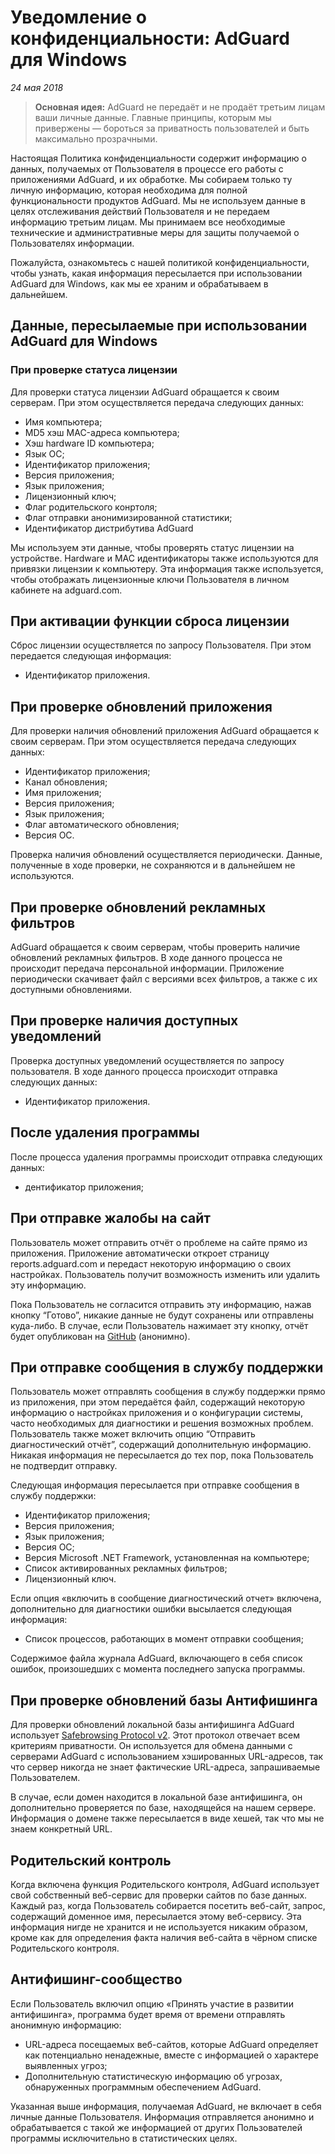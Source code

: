 # Уведомление о конфиденциальности: AdGuard для Windows
*24 мая 2018*
> **Основная идея:** AdGuard не передаёт и не продаёт третьим лицам ваши личные данные. Главные принципы, которым мы привержены — бороться за приватность пользователей и быть максимально прозрачными.

Настоящая Политика конфиденциальности содержит информацию о данных, получаемых от Пользователя в процессе его работы с приложениями AdGuard, и их обработке. Мы собираем только ту личную информацию, которая необходима для полной функциональности продуктов AdGuard. Мы не используем данные в целях отслеживания действий Пользователя и не передаем информацию третьим лицам. Мы принимаем все необходимые технические и административные меры для защиты получаемой  о Пользователях информации.

Пожалуйста, ознакомьтесь с нашей политикой конфиденциальности, чтобы узнать, какая информация пересылается при использовании AdGuard для Windows, как мы ее храним и обрабатываем в дальнейшем.

## Данные, пересылаемые при использовании AdGuard для Windows

### При проверке статуса лицензии

Для проверки статуса лицензии AdGuard обращается к своим серверам. При этом осуществляется передача следующих данных:

- Имя компьютера;
- MD5 хэш MAC-адреса компьютера;
- Хэш hardware ID компьютера;
- Язык ОС;
- Идентификатор приложения;
- Версия приложения;
- Язык приложения;
- Лицензионный ключ;
- Флаг родительского конртоля;
- Флаг отправки анонимизированной статистики;
- Идентификатор дистрибутива AdGuard

Мы используем эти данные, чтобы проверять статус лицензии на устройстве. Hardware и MAC идентификаторы также используются для привязки лицензии к компьютеру. Эта информация также используется, чтобы отображать лицензионные ключи Пользователя в личном кабинете на adguard.com.

## При активации функции сброса лицензии

Сброс лицензии осуществляется по запросу Пользователя. При этом передается следующая информация:

- Идентификатор приложения.

## При проверке обновлений приложения

Для проверки наличия обновлений приложения AdGuard обращается к своим серверам. При этом осуществляется передача следующих данных:

- Идентификатор приложения;
- Канал обновления;
- Имя приложения;
- Версия приложения;
- Язык приложения;
- Флаг автоматического обновления;
- Версия ОС.

Проверка наличия обновлений осуществляется периодически. Данные, полученные в ходе проверки, не сохраняются и в дальнейшем не используются.

## При проверке обновлений рекламных фильтров

AdGuard обращается к своим серверам, чтобы проверить наличие обновлений рекламных фильтров. В ходе данного процесса не происходит передача персональной информации. Приложение периодически скачивает файл с версиями всех фильтров, а также с их доступными обновлениями.

## При проверке наличия доступных уведомлений

Проверка доступных уведомлений осуществляется по запросу пользователя. В ходе данного процесса происходит отправка следующих данных:

- Идентификатор приложения.

## После удаления программы

После процесса удаления программы происходит отправка следующих данных:

- дентификатор приложения;

## При отправке жалобы на сайт

Пользователь может отправить отчёт о проблеме на сайте прямо из приложения. Приложение автоматически откроет страницу reports.adguard.com и передаст некоторую информацию о своих настройках. Пользователь получит возможность изменить или удалить эту информацию.

Пока Пользователь не согласится отправить эту информацию, нажав кнопку “Готово”, никакие данные не будут сохранены или отправлены куда-либо. В случае, если Пользователь нажимает эту кнопку, отчёт будет опубликован на [GitHub](https://github.com/adguardteam/adguardfilters/issues) (анонимно).

## При отправке сообщения в службу поддержки

Пользователь может отправлять сообщения в службу поддержки прямо из приложения, при этом передаётся файл, содержащий некоторую информацию о настройках приложения и о конфигурации системы, часто необходимых для диагностики и решения возможных проблем. Пользователь также может включить опцию “Отправить диагностический отчёт”, содержащий дополнительную информацию. Никакая информация не пересылается до тех пор, пока Пользователь не подтвердит отправку.

Следующая информация пересылается при отправке сообщения в службу поддержки:

- Идентификатор приложения;
- Версия приложения;
- Язык приложения;
- Версия ОС;
- Версия Microsoft .NET Framework, установленная на компьютере;
- Список активированных рекламных фильтров;
- Лицензионный ключ.

Если опция «включить в сообщение диагностический отчет» включена, дополнительно для диагностики ошибки высылается следующая информация:

- Список процессов, работающих в момент отправки сообщения;

Содержимое файла журнала AdGuard, включающего в себя список ошибок, произошедших с момента последнего запуска программы.

## При проверке обновлений базы Антифишинга 

Для проверки обновлений локальной базы антифишинга AdGuard использует [Safebrowsing Protocol v2](https://developers.google.com/safe-browsing/). Этот протокол отвечает всем критериям приватности. Он используется для обмена данными с серверами AdGuard с использованием хэшированных URL-адресов, так что сервер никогда не знает фактические URL-адреса, запрашиваемые Пользователем.

В случае, если домен находится в локальной базе антифишинга, он дополнительно проверяется по базе, находящейся на нашем сервере. Информация о домене также пересылается в виде хешей, так что мы не знаем конкретный URL.

## Родительский контроль

Когда включена функция Родительского контроля, AdGuard использует свой собственный веб-сервис для проверки сайтов по базе данных. Каждый раз, когда Пользователь собирается посетить веб-сайт, запрос, содержащий доменное имя, пересылается этому веб-сервису. Эта информация нигде не хранится и не используется никаким образом, кроме как для определения факта наличия веб-сайта в чёрном списке Родительского контроля.

## Антифишинг-сообщество

Если Пользователь включил опцию «Принять участие в развитии антифишинга», программа будет время от времени отправлять анонимную информацию:
- URL-адреса посещаемых веб-сайтов, которые AdGuard определяет как потенциально ненадежные, вместе с информацией о характере выявленных угроз;
- Дополнительную статистическую информацию об угрозах, обнаруженных программным обеспечением AdGuard.

Указанная выше информация, получаемая AdGuard, не включает в себя личные данные Пользователя. Информация отправляется анонимно и обрабатывается с такой же информацией от других Пользователей программы исключительно в статистических целях.
